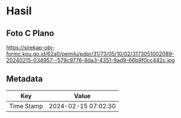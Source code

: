# Hasil

## Foto C Plano

https://sirekap-obj-formc.kpu.go.id/62a0/pemilu/pdpr/31/73/05/10/02/3173051002089-20240215-034957--579c9776-8da3-4351-9ad9-66b9f0cc442c.jpg


## Metadata

| Key        | Value               |
| ---------- | ------------------- |
| Time Stamp | 2024-02-15 07:02:30 |



